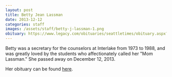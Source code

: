 ```yaml
---
layout: post
title: Betty Jean Lassman
date: 2013-12-12
categories: staff
images: /assets/staff/betty-j-lassman-1.png
obituary: https://www.legacy.com/obituaries/seattletimes/obituary.aspx?page=lifestory&pid=168738037
---
```

Betty was a secretary for the counselors at Interlake from 1973 to 1988, and was greatly loved by the students who affectionately called her "Mom Lassman." She passed away on December 12, 2013.

Her obituary can be found [here](https://www.legacy.com/obituaries/seattletimes/obituary.aspx?page=lifestory&pid=168738037).
